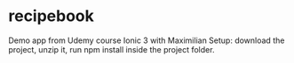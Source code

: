 # recipebook
Demo app from Udemy course Ionic 3 with Maximilian
Setup: download the project, unzip it, run npm install inside the project folder.
